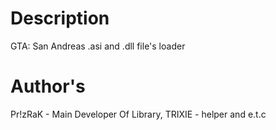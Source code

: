 # Description

GTA: San Andreas .asi and .dll file's loader

# Author's

Pr!zRaK - Main Developer Of Library,
TRIXIE - helper and e.t.c

